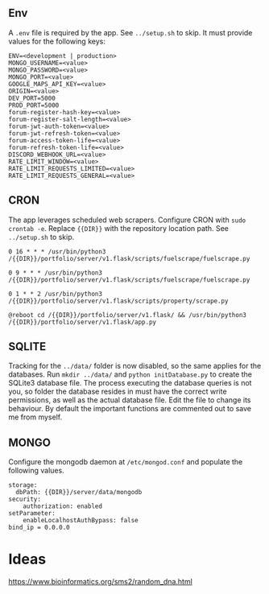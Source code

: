 ## Env
A `.env` file is required by the app. See `../setup.sh` to skip. It must provide values for the following keys:
```
ENV=<development | production>
MONGO_USERNAME=<value>
MONGO_PASSWORD=<value>
MONGO_PORT=<value>
GOOGLE_MAPS_API_KEY=<value>
ORIGIN=<value>
DEV_PORT=5000
PROD_PORT=5000
forum-register-hash-key=<value>
forum-register-salt-length=<value>
forum-jwt-auth-token=<value>
forum-jwt-refresh-token=<value>
forum-access-token-life=<value>
forum-refresh-token-life=<value>
DISCORD_WEBHOOK_URL=<value>
RATE_LIMIT_WINDOW=<value>
RATE_LIMIT_REQUESTS_LIMITED=<value>
RATE_LIMIT_REQUESTS_GENERAL=<value>
```

## CRON
The app leverages scheduled web scrapers. Configure CRON with `sudo crontab -e`. Replace `{{DIR}}` with the repository location path. See `../setup.sh` to skip.

```
0 16 * * * /usr/bin/python3 /{{DIR}}/portfolio/server/v1.flask/scripts/fuelscrape/fuelscrape.py

0 9 * * * /usr/bin/python3 /{{DIR}}/portfolio/server/v1.flask/scripts/fuelscrape/fuelscrape.py

0 1 * * 2 /usr/bin/python3 /{{DIR}}/portfolio/server/v1.flask/scripts/property/scrape.py

@reboot cd /{{DIR}}/portfolio/server/v1.flask/ && /usr/bin/python3 /{{DIR}}/portfolio/server/v1.flask/app.py
```

## SQLITE
Tracking for the `../data/` folder is now disabled, so the same applies for the databases. Run `mkdir ../data/` and `python initDatabase.py` to create the SQLite3 database file. The process executing the database queries is not you, so folder the database resides in must have the correct write permissions, as well as the actual database file. Edit the file to change its behaviour. By default the important functions are commented out to save me from myself.

## MONGO
Configure the mongodb daemon at `/etc/mongod.conf` and populate the following values.
```
storage:
  dbPath: {{DIR}}/server/data/mongodb
security:
    authorization: enabled
setParameter:
    enableLocalhostAuthBypass: false
bind_ip = 0.0.0.0
```

# Ideas
https://www.bioinformatics.org/sms2/random_dna.html

